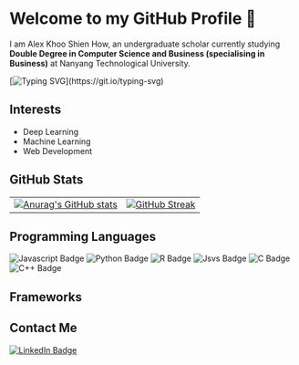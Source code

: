 # Welcome to my GitHub Profile 👋
I am Alex Khoo Shien How, an undergraduate scholar currently studying **Double Degree in Computer Science and Business (specialising in Business)** at Nanyang Technological University. 

[![Typing SVG](https://readme-typing-svg.demolab.com?font=Times+New+Roman+Bold+Bold+Bold&weight=900&pause=1000&color=170F76DC&random=false&width=435&lines=I'm+An+AI+Engineer!;I'm+A+Machine+Learning+Engineer!;I'm+A+Software+Engineer!;I'm+A+Business+Analyst!)](https://git.io/typing-svg)

<!--https://readme-typing-svg.demolab.com/demo/-->
<!--https://gist.github.com/jonikarppinen/47dc8c1d7ab7e911f4c9-->

## Interests
- Deep Learning
- Machine Learning
- Web Development



## GitHub Stats


|                                                                                                                                                             |                                                                                                  |
| ----------------------------------------------------------------------------------------------------------------------------------------------------------- | ------------------------------------------------------------------------------------------------ |
| [![Anurag's GitHub stats](https://github-readme-stats.vercel.app/api?username=alexksh2&theme=tokyonight)](https://github.com/alexksh2/github-readme-stats)  | [![GitHub Streak](https://streak-stats.demolab.com/?user=alexksh2)](https://git.io/streak-stats) |



<!--https://github.com/anuraghazra/github-readme-stats-->

## Programming Languages
<div id="badges">
    <img src="https://img.shields.io/badge/javascript-grey?style=for-the-badge&logo=javascript" alt="Javascript Badge"/>
    <img src="https://img.shields.io/badge/python-grey?style=for-the-badge&logo=python&logoColor=blue" alt="Python Badge"/>
    <img src="https://img.shields.io/badge/r-grey?style=for-the-badge&logo=r&logoColor=lightblue" alt="R Badge"/>
    <img src="https://img.shields.io/badge/Java-grey?style=for-the-badge&logo=openjdk&logoColor=red" alt="Jsvs Badge"/>
    <img src="https://img.shields.io/badge/c-grey?style=for-the-badge&logo=c&logoColor=white" alt="C Badge"/>
    <img src="https://img.shields.io/badge/-c++-grey?style=for-the-badge&logo=c%2B%2B" alt="C++ Badge"/>
</div>

<!--https://stackoverflow.com/questions/64630394/c-logo-from-img-shields-->

## Frameworks



## Contact Me
<div id="badges">
  <a href="https://www.linkedin.com/in/alex-khoo-shien-how/">
    <img src="https://img.shields.io/badge/LinkedIn-blue?style=for-the-badge&logo=linkedin&logoColor=white" alt="LinkedIn Badge"/>
  </a>
</div>
